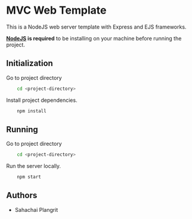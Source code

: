 # MVC Web Template

This is a NodeJS web server template with Express and EJS frameworks.

**[NodeJS](https://nodejs.org/en/download/) is required** to be installing on your machine before running the project.

## Initialization

Go to project directory
```bash
    cd <project-directory>
```

Install project dependencies.
```bash
    npm install
```

## Running

Go to project directory
```bash
    cd <project-directory>
```

Run the server locally.
```bash
    npm start
```

## Authors
- Sahachai Plangrit